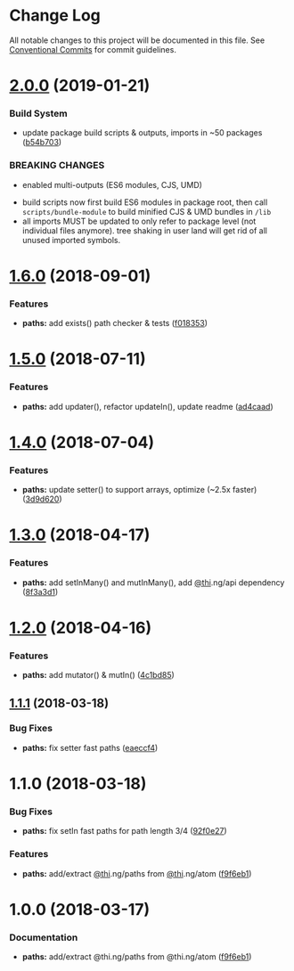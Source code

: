 # Change Log

All notable changes to this project will be documented in this file.
See [Conventional Commits](https://conventionalcommits.org) for commit guidelines.

# [2.0.0](https://github.com/thi-ng/umbrella/compare/@thi.ng/paths@1.6.6...@thi.ng/paths@2.0.0) (2019-01-21)


### Build System

* update package build scripts & outputs, imports in ~50 packages ([b54b703](https://github.com/thi-ng/umbrella/commit/b54b703))


### BREAKING CHANGES

* enabled multi-outputs (ES6 modules, CJS, UMD)

- build scripts now first build ES6 modules in package root, then call
  `scripts/bundle-module` to build minified CJS & UMD bundles in `/lib`
- all imports MUST be updated to only refer to package level
  (not individual files anymore). tree shaking in user land will get rid of
  all unused imported symbols.


<a name="1.6.0"></a>
# [1.6.0](https://github.com/thi-ng/umbrella/compare/@thi.ng/paths@1.5.2...@thi.ng/paths@1.6.0) (2018-09-01)


### Features

* **paths:** add exists() path checker & tests ([f018353](https://github.com/thi-ng/umbrella/commit/f018353))


<a name="1.5.0"></a>
# [1.5.0](https://github.com/thi-ng/umbrella/compare/@thi.ng/paths@1.4.0...@thi.ng/paths@1.5.0) (2018-07-11)


### Features

* **paths:** add updater(), refactor updateIn(), update readme ([ad4caad](https://github.com/thi-ng/umbrella/commit/ad4caad))




<a name="1.4.0"></a>
# [1.4.0](https://github.com/thi-ng/umbrella/compare/@thi.ng/paths@1.3.10...@thi.ng/paths@1.4.0) (2018-07-04)


### Features

* **paths:** update setter() to support arrays, optimize (~2.5x faster) ([3d9d620](https://github.com/thi-ng/umbrella/commit/3d9d620))


<a name="1.3.0"></a>
# [1.3.0](https://github.com/thi-ng/umbrella/compare/@thi.ng/paths@1.2.0...@thi.ng/paths@1.3.0) (2018-04-17)


### Features

* **paths:** add setInMany() and mutInMany(), add [@thi](https://github.com/thi).ng/api dependency ([8f3a3d1](https://github.com/thi-ng/umbrella/commit/8f3a3d1))




<a name="1.2.0"></a>
# [1.2.0](https://github.com/thi-ng/umbrella/compare/@thi.ng/paths@1.1.6...@thi.ng/paths@1.2.0) (2018-04-16)


### Features

* **paths:** add mutator() & mutIn() ([4c1bd85](https://github.com/thi-ng/umbrella/commit/4c1bd85))


<a name="1.1.1"></a>
## [1.1.1](https://github.com/thi-ng/umbrella/compare/@thi.ng/paths@1.1.0...@thi.ng/paths@1.1.1) (2018-03-18)


### Bug Fixes

* **paths:** fix setter fast paths ([eaeccf4](https://github.com/thi-ng/umbrella/commit/eaeccf4))




<a name="1.1.0"></a>
# 1.1.0 (2018-03-18)


### Bug Fixes

* **paths:** fix setIn fast paths for path length 3/4 ([92f0e27](https://github.com/thi-ng/umbrella/commit/92f0e27))


### Features

* **paths:** add/extract [@thi](https://github.com/thi).ng/paths from [@thi](https://github.com/thi).ng/atom ([f9f6eb1](https://github.com/thi-ng/umbrella/commit/f9f6eb1))




<a name="1.0.0"></a>
# 1.0.0 (2018-03-17)


### Documentation

* **paths:** add/extract @thi.ng/paths from @thi.ng/atom ([f9f6eb1](https://github.com/thi-ng/umbrella/commit/f9f6eb1))
